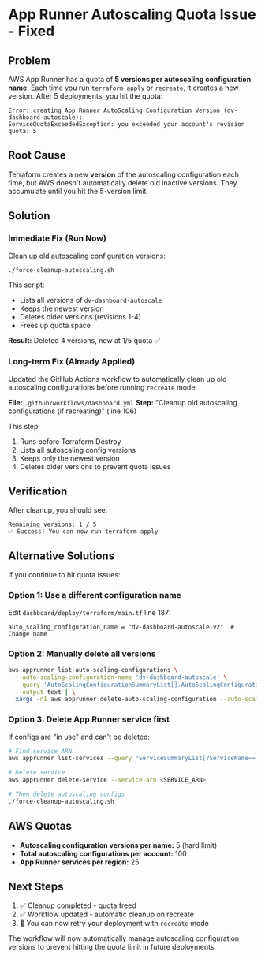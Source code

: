 # App Runner Autoscaling Quota Issue - Fixed

## Problem

AWS App Runner has a quota of **5 versions per autoscaling configuration name**. Each time you run `terraform apply` or `recreate`, it creates a new version. After 5 deployments, you hit the quota:

```
Error: creating App Runner AutoScaling Configuration Version (dv-dashboard-autoscale): 
ServiceQuotaExceededException: you exceeded your account's revision quota: 5
```

## Root Cause

Terraform creates a new **version** of the autoscaling configuration each time, but AWS doesn't automatically delete old inactive versions. They accumulate until you hit the 5-version limit.

## Solution

### Immediate Fix (Run Now)

Clean up old autoscaling configuration versions:

```bash
./force-cleanup-autoscaling.sh
```

This script:
- Lists all versions of `dv-dashboard-autoscale`
- Keeps the newest version
- Deletes older versions (revisions 1-4)
- Frees up quota space

**Result:** Deleted 4 versions, now at 1/5 quota ✅

### Long-term Fix (Already Applied)

Updated the GitHub Actions workflow to automatically clean up old autoscaling configurations before running `recreate` mode:

**File:** `.github/workflows/dashboard.yml`
**Step:** "Cleanup old autoscaling configurations (if recreating)" (line 106)

This step:
1. Runs before Terraform Destroy
2. Lists all autoscaling config versions
3. Keeps only the newest version
4. Deletes older versions to prevent quota issues

## Verification

After cleanup, you should see:
```
Remaining versions: 1 / 5
✅ Success! You can now run terraform apply
```

## Alternative Solutions

If you continue to hit quota issues:

### Option 1: Use a different configuration name
Edit `dashboard/deploy/terraform/main.tf` line 187:
```hcl
auto_scaling_configuration_name = "dv-dashboard-autoscale-v2"  # Change name
```

### Option 2: Manually delete all versions
```bash
aws apprunner list-auto-scaling-configurations \
  --auto-scaling-configuration-name 'dv-dashboard-autoscale' \
  --query 'AutoScalingConfigurationSummaryList[].AutoScalingConfigurationArn' \
  --output text | \
  xargs -n1 aws apprunner delete-auto-scaling-configuration --auto-scaling-configuration-arn
```

### Option 3: Delete App Runner service first
If configs are "in use" and can't be deleted:
```bash
# Find service ARN
aws apprunner list-services --query "ServiceSummaryList[?ServiceName=='data-viewer-dashboard'].ServiceArn" --output text

# Delete service
aws apprunner delete-service --service-arn <SERVICE_ARN>

# Then delete autoscaling configs
./force-cleanup-autoscaling.sh
```

## AWS Quotas

- **Autoscaling configuration versions per name:** 5 (hard limit)
- **Total autoscaling configurations per account:** 100
- **App Runner services per region:** 25

## Next Steps

1. ✅ Cleanup completed - quota freed
2. ✅ Workflow updated - automatic cleanup on recreate
3. 🚀 You can now retry your deployment with `recreate` mode

The workflow will now automatically manage autoscaling configuration versions to prevent hitting the quota limit in future deployments.
